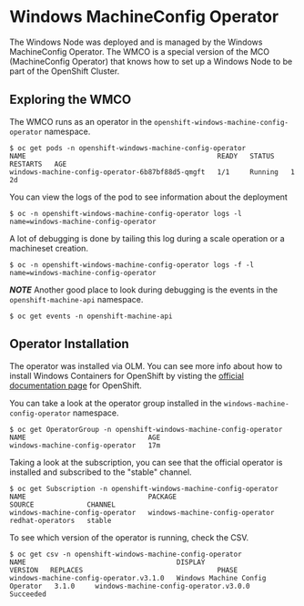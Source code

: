 # Windows MachineConfig Operator

The Windows Node was deployed and is managed by the Windows MachineConfig Operator. The WMCO is a special version of the MCO (MachineConfig Operator) that knows how to set up a Windows Node to be part of the OpenShift Cluster.

## Exploring the WMCO

The WMCO runs as an operator in the `openshift-windows-machine-config-operator` namespace. 

```shell
$ oc get pods -n openshift-windows-machine-config-operator
NAME                                               READY   STATUS    RESTARTS   AGE
windows-machine-config-operator-6b87bf88d5-qmgft   1/1     Running   1          2d
```

You can view the logs of the pod to see information about the deployment

```shell
$ oc -n openshift-windows-machine-config-operator logs -l name=windows-machine-config-operator
```

A lot of debugging is done by tailing this log during a scale operation or a machineset creation.

```shell
$ oc -n openshift-windows-machine-config-operator logs -f -l name=windows-machine-config-operator
```

*__NOTE__* Another good place to look during debugging is the events in the `openshift-machine-api` namespace.

```shell
$ oc get events -n openshift-machine-api 
```

## Operator Installation

The operator was installed via OLM. You can see more info about how to install Windows Containers
for OpenShift by visting the [official documentation page](https://docs.openshift.com/container-platform/4.6/windows_containers/windows-containers-release-notes.html) for OpenShift.

You can take a look at the operator group installed in the `windows-machine-config-operator` namespace.

```shell
$ oc get OperatorGroup -n openshift-windows-machine-config-operator 
NAME                              AGE
windows-machine-config-operator   17m
```

Taking a look at the subscription, you can see that the official operator is installed
and subscribed to the "stable" channel.

```shell
$ oc get Subscription -n openshift-windows-machine-config-operator 
NAME                              PACKAGE                           SOURCE             CHANNEL
windows-machine-config-operator   windows-machine-config-operator   redhat-operators   stable
```

To see which version of the operator is running, check the CSV.

```shell
$ oc get csv -n openshift-windows-machine-config-operator
NAME                                     DISPLAY                           VERSION   REPLACES                                 PHASE
windows-machine-config-operator.v3.1.0   Windows Machine Config Operator   3.1.0     windows-machine-config-operator.v3.0.0   Succeeded
```
